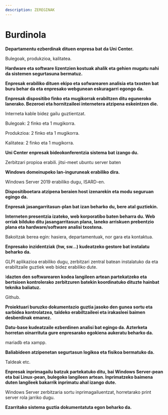 ```yaml
---
description: ZEREGINAK
---
```


# Burdinola

**Departamentu ezberdinak dituen enpresa bat da Uni Center.**

Bulegoak, produkzioa, kalitatea.

**Hardware eta software lizentzien kostuak ahalik eta gehien mugatu nahi da sistemen segurtasuna bermatuz.**

**Enpresak erabiliko dituen ekipo eta sofwarearen analisia eta txosten bat buru behar da eta enpresako webgunean eskuragarri egongo da.**

**Enpresak dispositibo finko eta mugikorrak erabiltzen ditu eguneroko lanerako. Bezeroei eta hornitzaileei internetera atzipena eskeintzen die.**

Interneta kable bidez gailu guztientzat.

Bulegoak: 2 finko eta 1 mugikorra.

Produkzioa: 2 finko eta 1 mugikorra.

Kalitatea: 2 finko eta 1 mugikorra.

**Uni Center enpresak bideokonferentzia sistema bat izango du.**

Zerbitzari propioa erabili. jitsi-meet ubuntu server baten

**Windows domeinupeko lan-inguruneak erabiliko dira.**

Windows Server 2019 erabiliko dugu, ISARD-en.

**Dispositiboetara atzipena beraien host izenarekin eta modu seguruan egingo da.**&#x20;

**Enpresak jasangarritasun-plan bat izan beharko du, bere atal guztiekin.**

**Interneten presentzia izateko, web korporatibo baten beharra du. Web orriak bilduko ditu jasangarritasun plana, laneko arriskuen prebentzio plana eta hardware/software analisi txostena.**

Bakoitzak berea egin: hasiera, departamentuak, nor gara eta kontaktua.

**Enpresako inzidentziak (hw, sw…) kudeatzeko gestore bat instalatu beharko da.**

GLPI aplikazioa erabiliko dugu, zerbitzari zentral batean instalatuko da eta erabiltzaile guztiek web bidez erabiliko dute.

I**dazten den softwarearen kodea langileen artean partekatzeko eta bertsioen kontrolerako zerbitzuren batekin koordinatuko dituzte hainbat teknika baliatuz.**&#x20;

Github.

**Proiektuari buruzko dokumentazio guztia jasoko den gunea sortu eta sarbidea kontrolatzea, taldeko erabiltzaileei eta irakasleei baimen desberdinak emanez.**&#x20;

**Datu-base kudeatzaile ezberdinen analisi bat egingo da. Azterketa horretan oinarrituta gure enpresarako egokiena aukeratu beharko da.**&#x20;

&#x20;mariadb eta xampp.

**Baliabideen atzipenetan segurtasun logikoa eta fisikoa bermatuko da.**

Taldeak etc.

**Enpresak inprimagailu batzuk partekatuko ditu, bai Windows Server-pean eta bai Linux-pean, bulegoko langileen artean. Inprimatzeko baimena duten langileek bakarrik inprimatu ahal izango dute.**

Windows Server zerbitzaria sortu inprimagailuentzat, horretarako print server rola jarriko dugu.

**Ezarritako sistema guztia dokumentatuta egon beharko da.**

